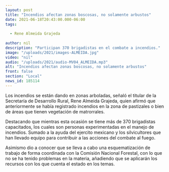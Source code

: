 ```yaml
---
layout: post
title: "Incendios afectan zonas boscosas, no solamente arbustos"
date: 2021-06-18T20:43:00.000-06:00
tags:
  
  - Rene Almeida Grajeda
  
author: nil
description: "Participan 370 brigadistas en el combate a incendios."
image: "/uploads/2021/images-ALMEIDA.jpg"
video: "nil"
audio: "/uploads/2021/audio-MV04_ALMEIDA.mp3"
alt: "Incendios afectan zonas boscosas, no solamente arbustos"
front: false
section: "Local"
news_id: 185114
---
```


Los incendios se están dando en zonas arboladas, señaló el titular de la Secretaría de Desarrollo Rural, Rene Almeida Grajeda, quien afirmó que anteriormente se había registrado incendios en la zona de pastizales o bien de áreas que tienen vegetación de matrorrales.

Destacando que mientras esta ocasión se tiene más de 370 brigadistas capacitados, los cuales son personas experimentadas en el manejo de incendios. Sumado a la ayuda del ejercito mexicano y los silvicultores que han llevado equipo para contribuir a las acciones del combate al fuego.

Asimismo dio a conocer que se lleva a cabo una esquematización de trabajo de forma coordinada con la Comisión Nacional Forestal, con lo que no se ha tenido problemas en la materia, añadiendo que se aplicarán los recursos con los que cuenta el estado en los temas.
